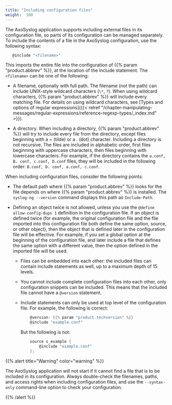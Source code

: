 ```yaml
---
title: "Including configuration files"
weight:  100
---
```

<!-- DISCLAIMER: This file is based on the syslog-ng Open Source Edition documentation https://github.com/balabit/syslog-ng-ose-guides/commit/2f4a52ee61d1ea9ad27cb4f3168b95408fddfdf2 and is used under the terms of The syslog-ng Open Source Edition Documentation License. The file has been modified by Axoflow. -->

The AxoSyslog application supports including external files in its configuration file, so parts of its configuration can be managed separately. To include the contents of a file in the AxoSyslog configuration, use the following syntax:

```c
   @include "<filename>"
```

This imports the entire file into the configuration of {{% param "product.abbrev" %}}, at the location of the include statement. The `<filename>` can be one of the following:

- A filename, optionally with full path. The filename (not the path) can include UNIX-style wildcard characters (`\*`, `?`). When using wildcard characters, {{% param "product.abbrev" %}} will include every matching file. For details on using wildcard characters, see [Types and options of regular expressions]({{< relref "/chapter-manipulating-messages/regular-expressions/reference-regexp-types/_index.md" >}}).

- A directory. When including a directory, {{% param "product.abbrev" %}} will try to include every file from the directory, except files beginning with a \~ (tilde) or a . (dot) character. Including a directory is not recursive. The files are included in alphabetic order, first files beginning with uppercase characters, then files beginning with lowercase characters. For example, if the directory contains the `a.conf, B. conf, c.conf, D.conf` files, they will be included in the following order: `B.conf, D. conf, a.conf, c.conf`.

When including configuration files, consider the following points:

- The default path where {{% param "product.abbrev" %}} looks for the file depends on where {{% param "product.abbrev" %}} is installed. The `syslog-ng --version` command displays this path as `Include-Path`.

- Defining an object twice is not allowed, unless you use the `@define allow-config-dups 1` definition in the configuration file. If an object is defined twice (for example, the original configuration file and the file imported into this configuration file both define the same option, source, or other object), then the object that is defined later in the configuration file will be effective. For example, if you set a global option at the beginning of the configuration file, and later include a file that defines the same option with a different value, then the option defined in the imported file will be used.

  - Files can be embedded into each other: the included files can contain include statements as well, up to a maximum depth of 15 levels.

  - You cannot include complete configuration files into each other, only configuration snippets can be included. This means that the included file cannot have a `@version` statement.

  - Include statements can only be used at top level of the configuration file. For example, the following is correct:
    
    ```c
        @version: {{% param "product.techversion" %}}
        @include "example.conf"
    
    ```
    
    But the following is not:
    
    ```c
        source s_example {
            @include "example.conf"
        };
    ```

{{% alert title="Warning" color="warning" %}}

The AxoSyslog application will not start if it cannot find a file that is to be included in its configuration. Always double-check the filenames, paths, and access rights when including configuration files, and use the `--syntax-only` command-line option to check your configuration.

{{% /alert %}}
